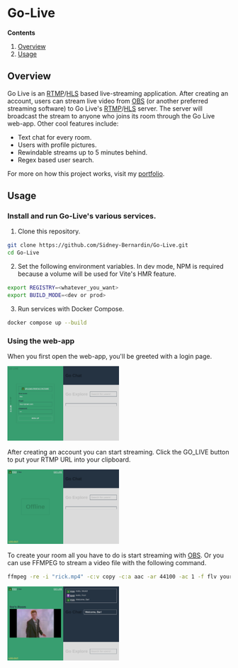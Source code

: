 # Go-Live

**Contents**
1. [Overview](#overview)
1. [Usage](#usage)

## Overview
Go Live is an [RTMP](https://en.wikipedia.org/wiki/Real-Time_Messaging_Protocol)/[HLS](https://en.wikipedia.org/wiki/HTTP_Live_Streaming) based live-streaming application. After creating an account, users can stream live video from [OBS](https://obsproject.com/) (or another preferred streaming software) to Go Live's [RTMP](https://en.wikipedia.org/wiki/Real-Time_Messaging_Protocol)/[HLS](https://en.wikipedia.org/wiki/HTTP_Live_Streaming) server. The server will broadcast the stream to anyone who joins its room through the Go Live web-app. Other cool features include:

* Text chat for every room.
* Users with profile pictures.
* Rewindable streams up to 5 minutes behind.
* Regex based user search.

For more on how this project works, visit my [portfolio](https://sidney-bernardin.github.io/project/?id=go_live).

## Usage

### Install and run Go-Live's various services.

1) Clone this repository.
``` bash
git clone https://github.com/Sidney-Bernardin/Go-Live.git
cd Go-Live
```

2) Set the following environment variables. In dev mode, NPM is required because a volume will be used for Vite's HMR feature.
``` bash
export REGISTRY=<whatever_you_want>
export BUILD_MODE=<dev or prod>
```

3) Run services with Docker Compose.
``` bash
docker compose up --build
```

### Using the web-app
When you first open the web-app, you'll be greeted with a login page.
<div>
  <img src="./examples/signin.png" width="50%" />
</div>

After creating an account you can start streaming. Click the GO_LIVE button to put your RTMP URL into your clipboard.
<div>
  <img src="./examples/home.png" width="50%" />
</div>

To create your room all you have to do is start streaming with [OBS](https://obsproject.com/). Or you can use FFMPEG to stream a video file with the following command.
``` bash
ffmpeg -re -i "rick.mp4" -c:v copy -c:a aac -ar 44100 -ac 1 -f flv your_rtmp_url
```
<div>
  <img src="./examples/room.png" width="50%" />
</div>
